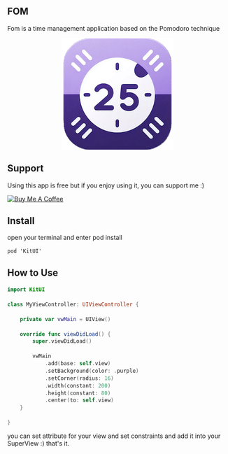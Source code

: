 ## FOM

Fom is a time management application based on the Pomodoro technique

<p align="center">
 <img src="/screenshots/logo.png" align="center"  />
</p>

## Support
Using this app is free but if you enjoy using it, you can support me :)

<a href="https://buymeacoffee.com/farhadpublw" target="_blank">
    <img src="https://cdn.buymeacoffee.com/buttons/v2/default-yellow.png" alt="Buy Me A Coffee" style="height: 60px !important;width: 217px !important;">
</a>


## Install

open your terminal and enter pod install

```
pod 'KitUI'
```

## How to Use

```swift
import KitUI

class MyViewController: UIViewController {

    private var vwMain = UIView()

    override func viewDidLoad() {
        super.viewDidLoad()

        vwMain
            .add(base: self.view)
            .setBackground(color: .purple)
            .setCorner(radius: 16)
            .width(constant: 200)
            .height(constant: 80)
            .center(to: self.view)
    }

}
```

you can set attribute for your view and set constraints and add it into your SuperView :) that's it.
